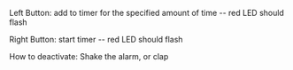 Left Button: add to timer for the specified amount of time -- red LED should flash

Right Button: start timer -- red LED should flash

How to deactivate: Shake the alarm, or clap
